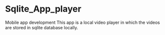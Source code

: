 # Sqlite_App_player
Mobile app development
This app is a local video player in which the videos are stored in sqlite database locally.
